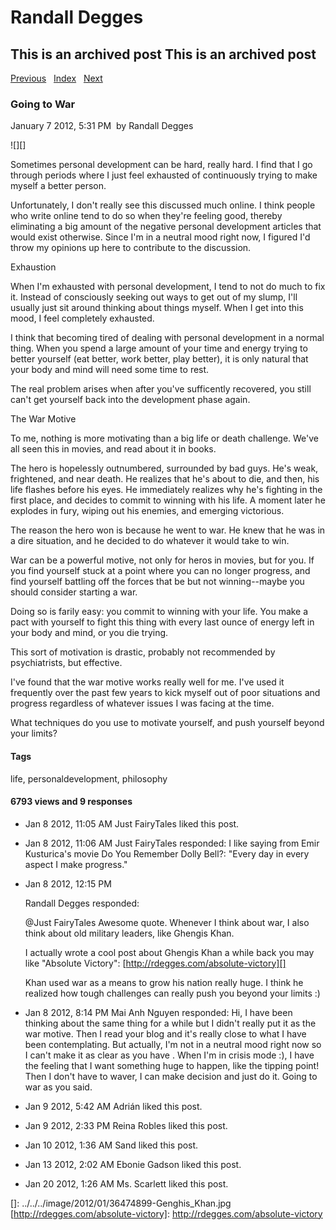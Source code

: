 # Randall Degges

## This is an archived post This is an archived post

[Previous][]   [Index][]   [Next][]

### Going to War

January 7 2012, 5:31 PM  by Randall Degges

![][]

Sometimes personal development can be hard, really hard. I find that I go
through periods where I just feel exhausted of continuously trying to make
myself a better person.

Unfortunately, I don't really see this discussed much online. I think people who
write online tend to do so when they're feeling good, thereby eliminating a big
amount of the negative personal development articles that would exist otherwise.
Since I'm in a neutral mood right now, I figured I'd throw my opinions up here
to contribute to the discussion.

Exhaustion

When I'm exhausted with personal development, I tend to not do much to fix it.
Instead of consciously seeking out ways to get out of my slump, I'll usually
just sit around thinking about things myself. When I get into this mood, I feel
completely exhausted.

I think that becoming tired of dealing with personal development in a normal
thing. When you spend a large amount of your time and energy trying to better
yourself (eat better, work better, play better), it is only natural that your
body and mind will need some time to rest.

The real problem arises when after you've sufficently recovered, you still can't
get yourself back into the development phase again.

The War Motive

To me, nothing is more motivating than a big life or death challenge. We've all
seen this in movies, and read about it in books.

The hero is hopelessly outnumbered, surrounded by bad guys. He's weak,
frightened, and near death. He realizes that he's about to die, and then, his
life flashes before his eyes. He immediately realizes why he's fighting in the
first place, and decides to commit to winning with his life. A moment later he
explodes in fury, wiping out his enemies, and emerging victorious.

The reason the hero won is because he went to war. He knew that he was in a dire
situation, and he decided to do whatever it would take to win.

War can be a powerful motive, not only for heros in movies, but for you. If you
find yourself stuck at a point where you can no longer progress, and find
yourself battling off the forces that be but not winning--maybe you should
consider starting a war.

Doing so is farily easy: you commit to winning with your life. You make a pact
with yourself to fight this thing with every last ounce of energy left in your
body and mind, or you die trying.

This sort of motivation is drastic, probably not recommended by psychiatrists,
but effective.

I've found that the war motive works really well for me. I've used it frequently
over the past few years to kick myself out of poor situations and progress
regardless of whatever issues I was facing at the time.

What techniques do you use to motivate yourself, and push yourself beyond your
limits?

#### Tags

life, personaldevelopment, philosophy

#### 6793 views and 9 responses

-   Jan 8 2012, 11:05 AM
    Just FairyTales liked this post.
-   Jan 8 2012, 11:06 AM
    Just FairyTales responded:
    I like saying from Emir Kusturica's movie Do You Remember Dolly Bell?:
    "Every day in every aspect I make progress."
-   Jan 8 2012, 12:15 PM

    Randall Degges responded:

    @Just FairyTales Awesome quote. Whenever I think about war, I also think
    about old military leaders, like Ghengis Khan.

    I actually wrote a cool post about Ghengis Khan a while back you may like
    "Absolute Victory": [http://rdegges.com/absolute-victory][]

    Khan used war as a means to grow his nation really huge. I think he realized
    how tough challenges can really push you beyond your limits :)

-   Jan 8 2012, 8:14 PM
    Mai Anh Nguyen responded:
    Hi, I have been thinking about the same thing for a while but I didn't
    really put it as the war motive. Then I read your blog and it's really close
    to what I have been contemplating. But actually, I'm not in a neutral mood
    right now so I can't make it as clear as you have . When I'm in crisis mode
    :), I have the feeling that I want something huge to happen, like the
    tipping point! Then I don't have to waver, I can make decision and just do
    it. Going to war as you said.
-   Jan 9 2012, 5:42 AM
    Adrián liked this post.
-   Jan 9 2012, 2:33 PM
    Reina Robles liked this post.
-   Jan 10 2012, 1:36 AM
    Sand liked this post.
-   Jan 13 2012, 2:02 AM
    Ebonie Gadson liked this post.
-   Jan 20 2012, 1:26 AM
    Ms. Scarlett liked this post.

  [Previous]: ../../../posts/2012/01/tools-i-use-tmux.html
  [Index]: ../../../index-3.html
  [Next]: ../../../posts/2012/01/how-to-instantly-fix-problematic-deployments.html
  []: ../../../image/2012/01/36474899-Genghis_Khan.jpg
  [http://rdegges.com/absolute-victory]: http://rdegges.com/absolute-victory
